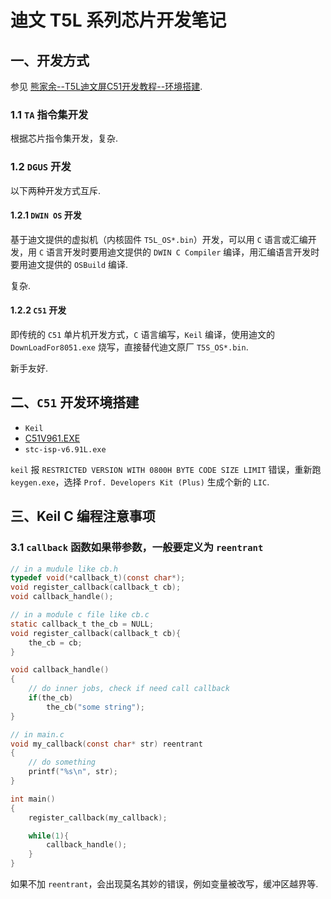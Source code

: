 # 迪文 T5L 系列芯片开发笔记

## 一、开发方式

参见 [熊家余--T5L迪文屏C51开发教程--环境搭建](https://www.yuanzige.com/course/detail/80041?section_id=81072).

### 1.1 `TA` 指令集开发

根据芯片指令集开发，复杂.

### 1.2 `DGUS` 开发

以下两种开发方式互斥.

#### 1.2.1 `DWIN OS` 开发

基于迪文提供的虚拟机（内核固件 `T5L_OS*.bin`）开发，可以用 `C` 语言或汇编开发，用 `C` 语言开发时要用迪文提供的 `DWIN C Compiler` 编译，用汇编语言开发时要用迪文提供的 `OSBuild` 编译.

复杂.

#### 1.2.2 `C51` 开发

即传统的 `C51` 单片机开发方式，`C` 语言编写，`Keil` 编译，使用迪文的 `DownLoadFor8051.exe` 烧写，直接替代迪文原厂 `T5S_OS*.bin`.

新手友好.

## 二、`C51` 开发环境搭建

- `Keil`
- [C51V961.EXE](https://armkeil.blob.core.windows.net/eval/C51V961.EXE) 
- `stc-isp-v6.91L.exe`

`keil` 报 `RESTRICTED VERSION WITH 0800H BYTE CODE SIZE LIMIT` 错误，重新跑 `keygen.exe`，选择 `Prof. Developers Kit (Plus)` 生成个新的 `LIC`.

## 三、Keil C 编程注意事项

### 3.1 `callback` 函数如果带参数，一般要定义为 `reentrant`

```c
// in a mudule like cb.h
typedef void(*callback_t)(const char*);
void register_callback(callback_t cb);
void callback_handle();

// in a module c file like cb.c
static callback_t the_cb = NULL;
void register_callback(callback_t cb){
    the_cb = cb;
}

void callback_handle()
{
    // do inner jobs, check if need call callback
    if(the_cb)
        the_cb("some string");
}

// in main.c
void my_callback(const char* str) reentrant
{
    // do something
    printf("%s\n", str);
}

int main()
{
    register_callback(my_callback);

    while(1){
        callback_handle();
    }
}
```

如果不加 `reentrant`，会出现莫名其妙的错误，例如变量被改写，缓冲区越界等.